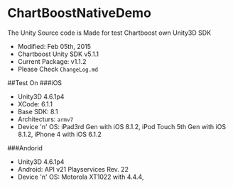 # ChartBoostNativeDemo
The Unity Source code is Made for test Chartboost own Unity3D SDK

* Modified: Feb 05th, 2015
* Chartboost Unity SDK v5.1.1
* Current Package: v1.1.2
* Please Check `ChangeLog.md`

##Test On
###iOS
- Unity3D 4.6.1p4
- XCode: 6.1.1
- Base SDK: 8.1
- Architecturs: `armv7`
- Device 'n' OS: iPad3rd Gen with iOS 8.1.2, iPod Touch 5th Gen  with iOS 8.1.2, iPhone 4 with iOS 6.1.2

###Andorid
- Unity3D 4.6.1p4
- Android: API v21 Playservices Rev. 22
- Device 'n' OS: Motorola XT1022 with 4.4.4,

